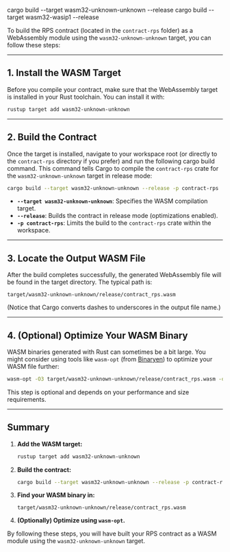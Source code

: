 cargo build --target wasm32-unknown-unknown --release
cargo build --target wasm32-wasip1 --release

To build the RPS contract (located in the `contract-rps` folder) as a WebAssembly module using the `wasm32-unknown-unknown` target, you can follow these steps:

---

## 1. Install the WASM Target

Before you compile your contract, make sure that the WebAssembly target is installed in your Rust toolchain. You can install it with:

```bash
rustup target add wasm32-unknown-unknown
```

---

## 2. Build the Contract

Once the target is installed, navigate to your workspace root (or directly to the `contract-rps` directory if you prefer) and run the following cargo build command. This command tells Cargo to compile the `contract-rps` crate for the `wasm32-unknown-unknown` target in release mode:

```bash
cargo build --target wasm32-unknown-unknown --release -p contract-rps
```

- **`--target wasm32-unknown-unknown`**: Specifies the WASM compilation target.
- **`--release`**: Builds the contract in release mode (optimizations enabled).
- **`-p contract-rps`**: Limits the build to the `contract-rps` crate within the workspace.

---

## 3. Locate the Output WASM File

After the build completes successfully, the generated WebAssembly file will be found in the target directory. The typical path is:

```
target/wasm32-unknown-unknown/release/contract_rps.wasm
```

(Notice that Cargo converts dashes to underscores in the output file name.)

---

## 4. (Optional) Optimize Your WASM Binary

WASM binaries generated with Rust can sometimes be a bit large. You might consider using tools like `wasm-opt` (from [Binaryen](https://github.com/WebAssembly/binaryen)) to optimize your WASM file further:

```bash
wasm-opt -O3 target/wasm32-unknown-unknown/release/contract_rps.wasm -o contract_rps_optimized.wasm
```

This step is optional and depends on your performance and size requirements.

---

## Summary

1. **Add the WASM target:**
   ```bash
   rustup target add wasm32-unknown-unknown
   ```

2. **Build the contract:**
   ```bash
   cargo build --target wasm32-unknown-unknown --release -p contract-rps
   ```

3. **Find your WASM binary in:**
   ```
   target/wasm32-unknown-unknown/release/contract_rps.wasm
   ```

4. **(Optionally) Optimize using `wasm-opt`.**

By following these steps, you will have built your RPS contract as a WASM module using the `wasm32-unknown-unknown` target.